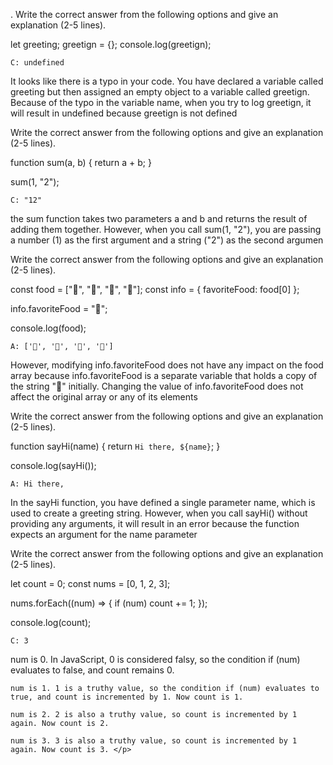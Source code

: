 


<p>. Write the correct answer from the following options and give an explanation (2-5 lines).</p>

let greeting;
greetign = {};
console.log(greetign);

   
    C: undefined
 <p>  It looks like there is a typo in your code. You have declared a variable called greeting but then assigned an empty object to a variable called greetign. Because of the typo in the variable name, when you try to log greetign, it will result in undefined because greetign is not defined </p>


<p> Write the correct answer from the following options and give an explanation (2-5 lines).</p>

function sum(a, b) {
  return a + b;
}

sum(1, "2");

   
   
    C: "12"
 <p>  the sum function takes two parameters a and b and returns the result of adding them together. However, when you call sum(1, "2"), you are passing a number (1) as the first argument and a string ("2") as the second argumen </p>

 
<p> Write the correct answer from the following options and give an explanation (2-5 lines). </p>

const food = ["🍕", "🍫", "🥑", "🍔"];
const info = { favoriteFood: food[0] };

info.favoriteFood = "🍝";

console.log(food);

    A: ['🍕', '🍫', '🥑', '🍔']
  
 <p> However, modifying info.favoriteFood does not have any impact on the food array because info.favoriteFood is a separate variable that holds a copy of the string "🍕" initially. Changing the value of info.favoriteFood does not affect the original array or any of its elements </p>


<p> Write the correct answer from the following options and give an explanation (2-5 lines).</p>

function sayHi(name) {
  return `Hi there, ${name}`;
}

console.log(sayHi());

    A: Hi there,
   <p> In the sayHi function, you have defined a single parameter name, which is used to create a greeting string. However, when you call sayHi() without providing any arguments, it will result in an error because the function expects an argument for the name parameter </p>

<p> Write the correct answer from the following options and give an explanation (2-5 lines).</p>

let count = 0;
const nums = [0, 1, 2, 3];

nums.forEach((num) => {
  if (num) count += 1;
});

console.log(count);

    C: 3
 <p>     num is 0. In JavaScript, 0 is considered falsy, so the condition if (num) evaluates to false, and count remains 0.

    num is 1. 1 is a truthy value, so the condition if (num) evaluates to true, and count is incremented by 1. Now count is 1.

    num is 2. 2 is also a truthy value, so count is incremented by 1 again. Now count is 2.

    num is 3. 3 is also a truthy value, so count is incremented by 1 again. Now count is 3. </p>
   
